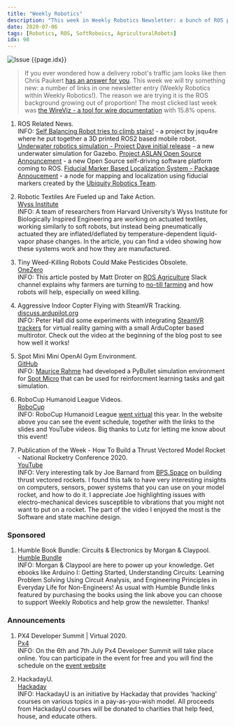 ```yaml
---
title: "Weekly Robotics"
description: "This week in Weekly Robotics Newsletter: a bunch of ROS projects, no-till farming with robots, actuated textiles, using SteamVR for drone tracking and more!"
date: 2020-07-06
tags: [Robotics, ROS, SoftRoboics, AgriculturalRobots]
idx: 98
---
```

![Issue {{page.idx}}](/img/headers/{{page.idx}}.jpg "Issue {{page.idx}}")

> If you ever wondered how a delivery robot's traffic jam looks like then Chris Paukert [has an answer for you](https://twitter.com/CPAutoScribe/status/1268951732849164289). This week we will try something new: a number of links in one newsletter entry (Weekly Robotics within Weekly Robotics!). The reason we are trying it is the ROS background growing out of proportion! The most clicked last week was [the WireViz - a tool for wire documentation](https://github.com/formatc1702/WireViz) with 15.8% opens.

1) ROS Related News. <br>
INFO: [Self Balancing Robot tries to climb stairs!](https://discourse.ros.org/t/self-balancing-robot-tries-to-climb-stairs/14545) - a project by jsqu4re where he put together a 3D printed ROS2 based mobile robot. [Underwater robotics simulation - Project Dave initial release](https://discourse.ros.org/t/underwater-robotics-simulation-project-dave-initial-release/14561) - a new underwater simulation for Gazebo. [Project ASLAN Open Source Announcement](https://discourse.ros.org/t/project-aslan-open-source-announcement/15163) - a new Open Source self-driving software platform coming to ROS. [Fiducial Marker Based Localization System - Package Annoucement](https://discourse.ros.org/t/fiducial-marker-based-localization-system-package-annoucement/4050) - a node for mapping and localization using fiducial markers created by the [Ubiquity Robotics Team](https://ubiquityrobotics.com/).

2) Robotic Textiles Are Fueled up and Take Action.
<br>[Wyss Institute](https://wyss.harvard.edu/news/robotic-textiles-are-fueled-up-and-take-action/)<br>
INFO: A team of researchers from Harvard University’s Wyss Institute for Biologically Inspired Engineering are working on actuated textiles, working similarly to soft robots, but instead being pneumatically actuated they are inflated/deflated by temperature-dependent liquid-vapor phase changes. In the article, you can find a video showing how these systems work and how they are manufactured.

3) Tiny Weed-Killing Robots Could Make Pesticides Obsolete.
<br>[OneZero](https://onezero.medium.com/tiny-weed-killing-robots-could-make-pesticides-obsolete-99b3a6359c39)<br>
INFO: This article posted by Matt Droter on [ROS Agriculture](http://rosagriculture.org/) Slack channel explains why farmers are turning to [no-till farming](https://en.wikipedia.org/wiki/No-till_farming) and how robots will help, especially on weed killing.

4) Aggressive Indoor Copter Flying with SteamVR Tracking.
<br>[discuss.ardupilot.org](https://discuss.ardupilot.org/t/aggressive-indoor-copter-flying-with-steamvr-tracking/58186)<br>
INFO: Peter Hall did some experiments with integrating [SteamVR trackers](https://www.valvesoftware.com/en/index/base-stations) for virtual reality gaming with a small ArduCopter based multirotor. Check out the video at the beginning of the blog post to see how well it works!

5) Spot Mini Mini OpenAI Gym Environment.
<br>[GitHub](https://github.com/moribots/spot_mini_mini)<br>
INFO: [Maurice Rahme](https://www.linkedin.com/in/mauricerahme/) had developed a PyBullet simulation environment for [Spot Micro](https://spotmicroai.readthedocs.io/en/latest/) that can be used for reinforcment learning tasks and gait simulation.

6) RoboCup Humanoid League Videos.
<br>[RoboCup](https://humanoid.robocup.org/virtual-rohow-2020/program/)<br>
INFO: RoboCup Humanoid League [went virtual](https://humanoid.robocup.org/virtual-rohow-2020/program/) this year. In the website above you can see the event schedule, together with the links to the slides and YouTube videos. Big thanks to Lutz for letting me know about this event!

7) Publication of the Week - How To Build a Thrust Vectored Model Rocket - National Rocketry Conference 2020.
<br>[YouTube](https://youtu.be/4cw9K9yuIyU)<br>
INFO: Very interesting talk by Joe Barnard from [BPS.Space](https://bps.space/) on building thrust vectored rockets. I found this talk to have very interesting insights on computers, sensors, power systems that you can use on your model rocket, and how to do it. I appreciate Joe highlighting issues with electro-mechanical devices susceptible to vibrations that you might not want to put on a rocket. The part of the video I enjoyed the most is the Software and state machine design.

### Sponsored

1) Humble Book Bundle: Circuits & Electronics by Morgan & Claypool.
<br>[Humble Bundle](https://www.humblebundle.com/books/circuits-electronics-morgan-claypool-books?partner=weeklyrobotics)<br>
INFO: Morgan & Claypool are here to power up your knowledge. Get ebooks like Arduino I: Getting Started, Understanding Circuits: Learning Problem Solving Using Circuit Analysis, and Engineering Principles in Everyday Life for Non-Engineers! As usual with Humble Bundle links featured by purchasing the books using the link above you can choose to support Weekly Robotics and help grow the newsletter. Thanks!

### Announcements

1) PX4 Developer Summit | Virtual 2020.
<br>[Px4](https://px4.io/virtual-2020/)<br>
INFO: On the 6th and 7th July Px4 Developer Summit will take place online. You can participate in the event for free and you will find the schedule on the [event website](https://px4developersummitvirtual2020.sched.com/)

2) HackadayU.
<br>[Hackaday](https://hackaday.io/u/)<br>
INFO: HackadayU is an initiative by Hackaday that provides 'hacking' courses on various topics in a pay-as-you-wish model. All proceeds from HackadayU courses will be donated to charities that help feed, house, and educate others.
